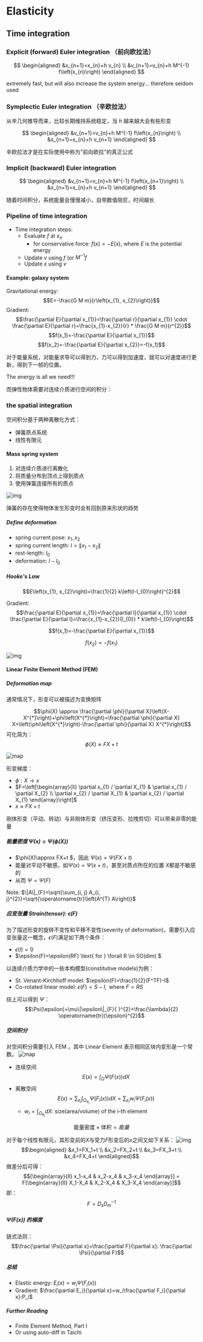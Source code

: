 # Elasticity

## Time integration

### Explicit (forward) Euler integration （前向欧拉法）

$$ \begin{aligned}
&x_{n+1}=x_{n}+h v_{n} \\
&v_{n+1}=v_{n}+h M^{-1} f\left(x_{n}\right)
\end{aligned} $$

extremely fast, but will also increase the system energy...
therefore seldom used

### Symplectic Euler integration （辛欧拉法）

从辛几何推导而来，比较长期维持系统稳定，当 $h$ 越来越大会有些形变

$$ \begin{aligned}
&v_{n+1}=v_{n}+h M^{-1} f\left(x_{n}\right) \\
&x_{n+1}=x_{n}+h v_{n+1}
\end{aligned} $$

辛欧拉法才是在实际使用中称为"前向欧拉"的真正公式

### Implicit (backward) Euler integration

$$ \begin{aligned}
&v_{n+1}=v_{n}+h M^{-1} f\left(x_{n+1}\right) \\
&x_{n+1}=x_{n}+h v_{n+1}
\end{aligned} $$

随着时间积分，系统能量会慢慢减小，自带数值阻尼，时间越长

### Pipeline of time integration

- Time integration steps:
  - Evaluate $f$ at $x_n$
    - for conservative force: $f(x) = -E(x)$, where $E$ is the potential energy
  - Update $v$ using $f$ (or $M^{-1}f$
  - Update $x$ using $v$

#### Example: galaxy system

Gravitational energy:
$$E=-\frac{G M m}{r\left(x_{1}, x_{2}\right)}$$
Gradient:
$$\frac{\partial E}{\partial x_{1}}=\frac{\partial r}{\partial x_{1}} \cdot \frac{\partial E}{\partial r}=\frac{x_{1}-x_{2}}{r} * \frac{G M m}{r^{2}}$$
$$f(x_1)=-\frac{\partial E}{\partial x_{1}}$$
$$f(x_2)=-\frac{\partial E}{\partial x_{2}}=-f(x_1)$$

对于能量系统，对能量求导可以得到力，力可以得到加速度，就可以对速度进行更新，得到下一帧的位置。

The energy is all we need!!!

而弹性物体需要对连续介质进行空间的积分：

### the spatial integration

空间积分基于两种离散化方式：

- 弹簧质点系统
- 线性有限元

#### Mass spring system

1. 对连续介质进行离散化
2. 将质量分布到顶点上得到质点
3. 使用弹簧连接所有的质点

![img](imgs/2022-02-23-14-05-18.png)

弹簧的存在使得物体发生形变时会有回到原来形状的趋势

##### Define deformation

- spring current pose: $x_1, x_2$
- spring current length: $l=\left\|x_1-x_2\right\|$
- rest-length: $l_0$
- deformation: $l-l_0$

##### Hooke's Law

$$E\left(x_{1}, x_{2}\right)=\frac{1}{2} k\left(l-l_{0}\right)^{2}$$

Gradient:
$$\frac{\partial E}{\partial x_{1}}=\frac{\partial l}{\partial x_{1}} \cdot \frac{\partial E}{\partial l}=\frac{x_{1}-x_{2}}{l_{0}} * k\left(l-l_{0}\right)$$

$$f(x_1)=-\frac{\partial E}{\partial x_{1}}$$

$$f(x_2)=-f(x_1)$$

![img](imgs/2022-02-23-14-13-46.png)

#### Linear Finite Element Method (FEM)

##### Deformation map

通常情况下，形变可以被描述为变换矩阵

$$\phi(X) \approx \frac{\partial \phi}{\partial X}\left(X-X^{*}\right)+\phi\left(X^{*}\right)=\frac{\partial \phi}{\partial X} X+\left(\phi\left(X^{*}\right)-\frac{\partial \phi}{\partial X} X^{*}\right)$$
可化简为：
$$ \phi(X) \approx FX+t $$

![map](imgs/2022-02-24-21-30-32.png)

形变梯度：

- $\phi:X\rightarrow x$
- $F=\left[\begin{array}{ll} \partial x_{1} / \partial X_{1} & \partial x_{1} / \partial X_{2} \\ \partial x_{2} / \partial X_{1} & \partial x_{2} / \partial X_{1} \end{array}\right]$
- $x \approx FX+t$

刚体形变（平动、转动）与非刚体形变（挤压变形、拉拽剪切）可以带来非零的能量

##### 能量密度 $\Psi(x)=\Psi(\phi(X))$

- $\phi(X)\approx FX+t $，因此 $\Psi(x)=\Psi(FX+t)$
- 能量对平动不敏感，如$\Psi(x)=\Psi(x+t)$，甚至对质点所在的位置 $X$都是不敏感的
- 从而 $\Psi=\Psi(F)$

Note: $\|A\|_{F}=\sqrt{\sum_{i, j} A_{i, j}^{2}}=\sqrt{\operatorname{tr}\left(A^{T} A\right)}$

##### 应变张量 Strain(tensor): $\epsilon(F)$

为了描述形变的旋转不变性和平移不变性(severity of deformation)，需要引入应变张量这一概念，$\epsilon(F)$满足如下两个条件：

- $\epsilon(I)=0$
- $\epsilon(F)=\epsilon(RF) \text{ for }  \forall R \in SO(dim) $

以连续介质力学中的一些本构模型(constitutive models)为例：

- St. Venant-Kirchhoff model: $\epsilon(F)=\frac{1}{2}(F^TF)-I$
- Co-rotated linear model: $\epsilon(F)=S-I, \text{ where }F=RS$

综上可以得到 $\Psi$：
$$\Psi(\epsilon)=\mu\|\epsilon\|_{F}{ }^{2}+\frac{\lambda}{2} \operatorname{tr}(\epsilon)^{2}$$

##### 空间积分

对空间积分需要引入 FEM ，其中 Linear Element 表示相同区块内变形是一个常数。
![map](imgs/2022-02-24-22-04-26.png)

- 连续空间
  $$E(x)=\int_{\Omega} \Psi(F(x)) d X$$
- 离散空间
  $$E(x)=\sum_{e_{i}} \int_{\Omega_{\mathrm{e}_{i}}} \Psi\left(F_{i}(x)\right) d X=\sum_{e_{i}} w_{i} \Psi\left(F_{i}(x)\right)$$
  - $w_i=\int_{\Omega_{\mathrm{e}_{i}}}dX$: size(area/volume) of the i-th element

$$\text{能量密度} \times \text{体积} = 能量$$

对于每个线性有限元，其形变前的$X$与受力$F$形变后的$x$之间又如下关系：
![img](imgs/2022-02-24-22-15-53.png)
$$\begin{aligned}
&x_1=FX_1+t \\
&x_2=FX_2+t \\
&x_3=FX_3+t \\
&x_4=FX_4+t
\end{aligned}$$
做差分后可得：
$$[\begin{array}{ll} x_1-x_4 & x_2-x_4 & x_3-x_4 \end{array}] = F[\begin{array}{ll} X_1-X_4 & X_2-X_4 & X_3-X_4 \end{array}]$$
即：
$$F=D_sD_m^{-1}$$

##### $\Psi(F(x))$ 的梯度

链式法则：
$$\frac{\partial \Psi}{\partial x}=\frac{\partial F}{\partial x}: \frac{\partial \Psi}{\partial F}$$

##### 总结

- Elastic energy: $E_i(x)=w_i\Psi(F_i(x))$
- Gradient: $\frac{\partial E_i}{\partial x}=w_i\frac{\partial F_i}{\partial x}:P_i$

##### Further Reading

- Finite Element Method, Part I
- Or using auto-diff in Taichi

